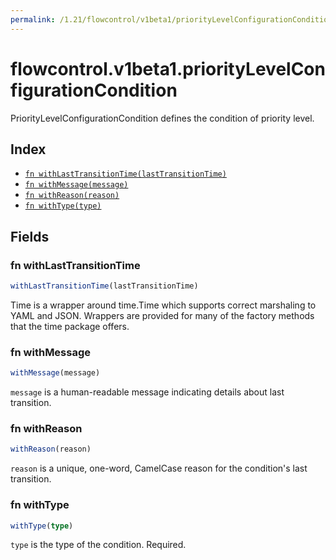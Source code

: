 ```yaml
---
permalink: /1.21/flowcontrol/v1beta1/priorityLevelConfigurationCondition/
---
```


# flowcontrol.v1beta1.priorityLevelConfigurationCondition

PriorityLevelConfigurationCondition defines the condition of priority level.

## Index

* [`fn withLastTransitionTime(lastTransitionTime)`](#fn-withlasttransitiontime)
* [`fn withMessage(message)`](#fn-withmessage)
* [`fn withReason(reason)`](#fn-withreason)
* [`fn withType(type)`](#fn-withtype)

## Fields

### fn withLastTransitionTime

```ts
withLastTransitionTime(lastTransitionTime)
```

Time is a wrapper around time.Time which supports correct marshaling to YAML and JSON.  Wrappers are provided for many of the factory methods that the time package offers.

### fn withMessage

```ts
withMessage(message)
```

`message` is a human-readable message indicating details about last transition.

### fn withReason

```ts
withReason(reason)
```

`reason` is a unique, one-word, CamelCase reason for the condition's last transition.

### fn withType

```ts
withType(type)
```

`type` is the type of the condition. Required.